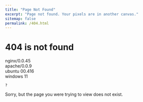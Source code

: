 ```yaml
---
title: "Page Not Found"
excerpt: "Page not found. Your pixels are in another canvas."
sitemap: false
permalink: /404.html
---
```


# 404 is not found
nginx/0.0.45  
apache/0.0.9  
ubuntu 00.416  
windows 11  
```
?
```
Sorry, but the page you were trying to view does not exist.
